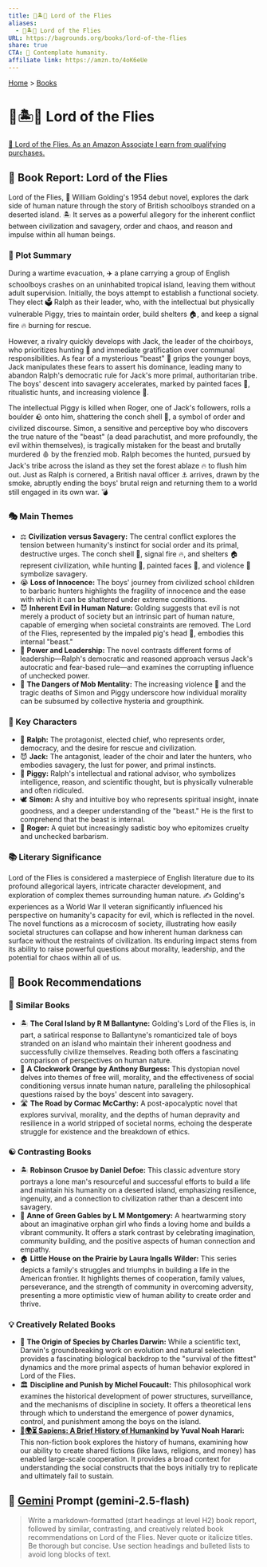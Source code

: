 ```yaml
---
title: 👦🏝️🐷 Lord of the Flies
aliases:
  - 👦🏝️🐷 Lord of the Flies
URL: https://bagrounds.org/books/lord-of-the-flies
share: true
CTA: 🐷 Contemplate humanity.
affiliate link: https://amzn.to/4oK6eUe
---
```

[Home](../index.md) > [Books](./index.md)  
# 👦🏝️🐷 Lord of the Flies  
[🛒 Lord of the Flies. As an Amazon Associate I earn from qualifying purchases.](https://amzn.to/4oK6eUe)  
  
## 📖 Book Report: Lord of the Flies  
  
Lord of the Flies, 📝 William Golding's 1954 debut novel, explores the dark side of human nature through the story of British schoolboys stranded on a deserted island. 🏝️ It serves as a powerful allegory for the inherent conflict between civilization and savagery, order and chaos, and reason and impulse within all human beings.  
  
### 📜 Plot Summary  
  
During a wartime evacuation, ✈️ a plane carrying a group of English schoolboys crashes on an uninhabited tropical island, leaving them without adult supervision. Initially, the boys attempt to establish a functional society. They elect 🗳️ Ralph as their leader, who, with the intellectual but physically vulnerable Piggy, tries to maintain order, build shelters 🏠, and keep a signal fire 🔥 burning for rescue.  
  
However, a rivalry quickly develops with Jack, the leader of the choirboys, who prioritizes hunting 🏹 and immediate gratification over communal responsibilities. As fear of a mysterious "beast" 👹 grips the younger boys, Jack manipulates these fears to assert his dominance, leading many to abandon Ralph's democratic rule for Jack's more primal, authoritarian tribe. The boys' descent into savagery accelerates, marked by painted faces 🎨, ritualistic hunts, and increasing violence 🔪.  
  
The intellectual Piggy is killed when Roger, one of Jack's followers, rolls a boulder 🪨 onto him, shattering the conch shell 🐚, a symbol of order and civilized discourse. Simon, a sensitive and perceptive boy who discovers the true nature of the "beast" (a dead parachutist, and more profoundly, the evil within themselves), is tragically mistaken for the beast and brutally murdered 🩸 by the frenzied mob. Ralph becomes the hunted, pursued by Jack's tribe across the island as they set the forest ablaze 🔥 to flush him out. Just as Ralph is cornered, a British naval officer ⚓️ arrives, drawn by the smoke, abruptly ending the boys' brutal reign and returning them to a world still engaged in its own war. 💣  
  
### 🎭 Main Themes  
  
* ⚖️ **Civilization versus Savagery:** The central conflict explores the tension between humanity's instinct for social order and its primal, destructive urges. The conch shell 🐚, signal fire 🔥, and shelters 🏠 represent civilization, while hunting 🏹, painted faces 🎨, and violence 🔪 symbolize savagery.  
* 😭 **Loss of Innocence:** The boys' journey from civilized school children to barbaric hunters highlights the fragility of innocence and the ease with which it can be shattered under extreme conditions.  
* 😈 **Inherent Evil in Human Nature:** Golding suggests that evil is not merely a product of society but an intrinsic part of human nature, capable of emerging when societal constraints are removed. The Lord of the Flies, represented by the impaled pig's head 🐷, embodies this internal "beast."  
* 👑 **Power and Leadership:** The novel contrasts different forms of leadership—Ralph's democratic and reasoned approach versus Jack's autocratic and fear-based rule—and examines the corrupting influence of unchecked power.  
* 👥 **The Dangers of Mob Mentality:** The increasing violence 🔪 and the tragic deaths of Simon and Piggy underscore how individual morality can be subsumed by collective hysteria and groupthink.  
  
### 🧍 Key Characters  
  
* 👤 **Ralph:** The protagonist, elected chief, who represents order, democracy, and the desire for rescue and civilization.  
* 😈 **Jack:** The antagonist, leader of the choir and later the hunters, who embodies savagery, the lust for power, and primal instincts.  
* 🧠 **Piggy:** Ralph's intellectual and rational advisor, who symbolizes intelligence, reason, and scientific thought, but is physically vulnerable and often ridiculed.  
* 🕊️ **Simon:** A shy and intuitive boy who represents spiritual insight, innate goodness, and a deeper understanding of the "beast." He is the first to comprehend that the beast is internal.  
* 👹 **Roger:** A quiet but increasingly sadistic boy who epitomizes cruelty and unchecked barbarism.  
  
### 📚 Literary Significance  
  
Lord of the Flies is considered a masterpiece of English literature due to its profound allegorical layers, intricate character development, and exploration of complex themes surrounding human nature. ✍️ Golding's experiences as a World War II veteran significantly influenced his perspective on humanity's capacity for evil, which is reflected in the novel. The novel functions as a microcosm of society, illustrating how easily societal structures can collapse and how inherent human darkness can surface without the restraints of civilization. Its enduring impact stems from its ability to raise powerful questions about morality, leadership, and the potential for chaos within all of us.  
  
## 📖 Book Recommendations  
  
### 🤝 Similar Books  
  
* 🏝️ **The Coral Island by R M Ballantyne:** Golding's Lord of the Flies is, in part, a satirical response to Ballantyne's romanticized tale of boys stranded on an island who maintain their inherent goodness and successfully civilize themselves. Reading both offers a fascinating comparison of perspectives on human nature.  
* 🍊 **A Clockwork Orange by Anthony Burgess:** This dystopian novel delves into themes of free will, morality, and the effectiveness of social conditioning versus innate human nature, paralleling the philosophical questions raised by the boys' descent into savagery.  
* 🛣️ **The Road by Cormac McCarthy:** A post-apocalyptic novel that explores survival, morality, and the depths of human depravity and resilience in a world stripped of societal norms, echoing the desperate struggle for existence and the breakdown of ethics.  
  
### ☯️ Contrasting Books  
  
* 🏝️ **Robinson Crusoe by Daniel Defoe:** This classic adventure story portrays a lone man's resourceful and successful efforts to build a life and maintain his humanity on a deserted island, emphasizing resilience, ingenuity, and a connection to civilization rather than a descent into savagery.  
* 🏡 **Anne of Green Gables by L M Montgomery:** A heartwarming story about an imaginative orphan girl who finds a loving home and builds a vibrant community. It offers a stark contrast by celebrating imagination, community building, and the positive aspects of human connection and empathy.  
* 🏠 **Little House on the Prairie by Laura Ingalls Wilder:** This series depicts a family's struggles and triumphs in building a life in the American frontier. It highlights themes of cooperation, family values, perseverance, and the strength of community in overcoming adversity, presenting a more optimistic view of human ability to create order and thrive.  
  
### 💡 Creatively Related Books  
  
* 🧬 **The Origin of Species by Charles Darwin:** While a scientific text, Darwin's groundbreaking work on evolution and natural selection provides a fascinating biological backdrop to the "survival of the fittest" dynamics and the more primal aspects of human behavior explored in Lord of the Flies.  
* 🏛️ **Discipline and Punish by Michel Foucault:** This philosophical work examines the historical development of power structures, surveillance, and the mechanisms of discipline in society. It offers a theoretical lens through which to understand the emergence of power dynamics, control, and punishment among the boys on the island.  
* **[📜🌍⏳ Sapiens: A Brief History of Humankind](./sapiens-a-brief-history-of-humankind.md) by Yuval Noah Harari:** This non-fiction book explores the history of humans, examining how our ability to create shared fictions (like laws, religions, and money) has enabled large-scale cooperation. It provides a broad context for understanding the social constructs that the boys initially try to replicate and ultimately fail to sustain.  
  
## 💬 [Gemini](https://gemini.google.com) Prompt (gemini-2.5-flash)  
> Write a markdown-formatted (start headings at level H2) book report, followed by similar, contrasting, and creatively related book recommendations on Lord of the Flies. Never quote or italicize titles. Be thorough but concise. Use section headings and bulleted lists to avoid long blocks of text.